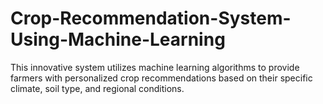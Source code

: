 # Crop-Recommendation-System-Using-Machine-Learning
This innovative system utilizes machine learning algorithms to provide farmers with personalized crop recommendations based on their specific climate, soil type, and regional conditions.
